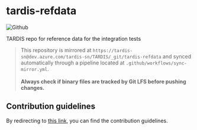 # tardis-refdata
![Github](https://img.shields.io/github/license/tardis-sn/tardis-refdata)

TARDIS repo for reference data for the integration tests

> This repository is mirrored at `https://tardis-sn@dev.azure.com/tardis-sn/TARDIS/_git/tardis-refdata`
  and synced automatically through a pipeline located at `.github/workflows/sync-mirror.yml`.
  <br><br> **Always check if binary files are tracked by Git LFS before pushing changes.**


## Contribution guidelines

By redirecting to [this link](https://tardis-sn.github.io/tardis/CONTRIBUTING.html),
you can find the contribution guidelines.
